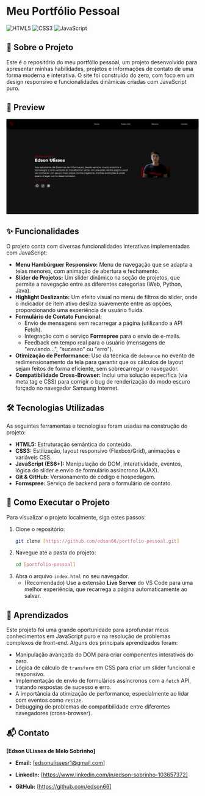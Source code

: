 # Meu Portfólio Pessoal

![HTML5](https://img.shields.io/badge/HTML5-E34F26?style=for-the-badge&logo=html5&logoColor=white)
![CSS3](https://img.shields.io/badge/CSS3-1572B6?style=for-the-badge&logo=css3&logoColor=white)
![JavaScript](https://img.shields.io/badge/JavaScript-F7DF1E?style=for-the-badge&logo=javascript&logoColor=black)

## 📄 Sobre o Projeto

Este é o repositório do meu portfólio pessoal, um projeto desenvolvido para apresentar minhas habilidades, projetos e informações de contato de uma forma moderna e interativa. O site foi construído do zero, com foco em um design responsivo e funcionalidades dinâmicas criadas com JavaScript puro.

## 📸 Preview

![Preview do Projeto](./assets/preview.png)

## ✨ Funcionalidades

O projeto conta com diversas funcionalidades interativas implementadas com JavaScript:

* **Menu Hambúrguer Responsivo:** Menu de navegação que se adapta a telas menores, com animação de abertura e fechamento.
* **Slider de Projetos:** Um slider dinâmico na seção de projetos, que permite a navegação entre as diferentes categorias (Web, Python, Java).
* **Highlight Deslizante:** Um efeito visual no menu de filtros do slider, onde o indicador de item ativo desliza suavemente entre as opções, proporcionando uma experiência de usuário fluida.
* **Formulário de Contato Funcional:**
    * Envio de mensagens sem recarregar a página (utilizando a API Fetch).
    * Integração com o serviço **Formspree** para o envio de e-mails.
    * Feedback em tempo real para o usuário (mensagens de "enviando...", "sucesso" ou "erro").
* **Otimização de Performance:** Uso da técnica de `debounce` no evento de redimensionamento da tela para garantir que os cálculos de layout sejam feitos de forma eficiente, sem sobrecarregar o navegador.
* **Compatibilidade Cross-Browser:** Inclui uma solução específica (via meta tag e CSS) para corrigir o bug de renderização do modo escuro forçado no navegador Samsung Internet.

## 🛠️ Tecnologias Utilizadas

As seguintes ferramentas e tecnologias foram usadas na construção do projeto:

* **HTML5:** Estruturação semântica do conteúdo.
* **CSS3:** Estilização, layout responsivo (Flexbox/Grid), animações e variáveis CSS.
* **JavaScript (ES6+):** Manipulação do DOM, interatividade, eventos, lógica do slider e envio de formulário assíncrono (AJAX).
* **Git & GitHub:** Versionamento de código e hospedagem.
* **Formspree:** Serviço de backend para o formulário de contato.

## 🚀 Como Executar o Projeto

Para visualizar o projeto localmente, siga estes passos:

1.  Clone o repositório:
    ```bash
    git clone [https://github.com/edson66/portfolio-pessoal.git]
    ```
2.  Navegue até a pasta do projeto:
    ```bash
    cd [portfolio-pessoal]
    ```
3.  Abra o arquivo `index.html` no seu navegador.
    * (Recomendado) Use a extensão **Live Server** do VS Code para uma melhor experiência, que recarrega a página automaticamente ao salvar.

## 🧠 Aprendizados

Este projeto foi uma grande oportunidade para aprofundar meus conhecimentos em JavaScript puro e na resolução de problemas complexos de front-end. Alguns dos principais aprendizados foram:

* Manipulação avançada do DOM para criar componentes interativos do zero.
* Lógica de cálculo de `transform` em CSS para criar um slider funcional e responsivo.
* Implementação de envio de formulários assíncronos com a `fetch` API, tratando respostas de sucesso e erro.
* A importância da otimização de performance, especialmente ao lidar com eventos como `resize`.
* Debugging de problemas de compatibilidade entre diferentes navegadores (cross-browser).

## 📬 Contato

**[Edson ULisses de Melo Sobrinho]**

* **Email:** [edsonulissesr1@gmail.com]
* **LinkedIn:** [https://www.linkedin.com/in/edson-sobrinho-103657372]

* **GitHub:** [https://github.com/edson66]

